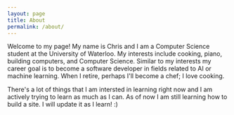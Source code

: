 ```yaml
---
layout: page
title: About
permalink: /about/
---
```


<head>
  <link rel="stylesheet" type="text/css" href>
</head>

Welcome to my page! My name is Chris and  I am a Computer Science student at the University of Waterloo. My interests include cooking, piano, building computers, and Computer Science. Similar to my interests my career goal is to become a software developer in fields related to AI or machine learning. When I retire, perhaps I'll become a chef; I love cooking. 

There's a lot of things that I am intersted in learning right now and I am actively trying to learn as much as I can. 
As of now I am still learning how to build a site. I will update it as I learn! :)
